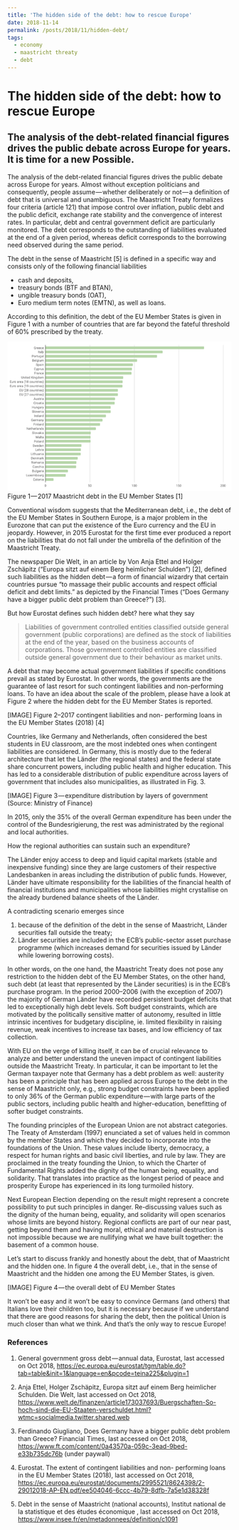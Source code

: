 ```yaml
---
title: 'The hidden side of the debt: how to rescue Europe'
date: 2018-11-14
permalink: /posts/2018/11/hidden-debt/
tags:
  - economy
  - maastricht threaty
  - debt
---
```


# The hidden side of the debt: how to rescue Europe
## The analysis of the debt-related financial figures drives the public debate across Europe for years. It is time for a new Possible.

The analysis of the debt-related financial figures drives the public debate across Europe for years. Almost without exception politicians and consequently, people assume — whether deliberately or not — a definition of debt that is universal and unambiguous. The Maastricht Treaty formalizes four criteria (article 121) that impose control over inflation, public debt and the public deficit, exchange rate stability and the convergence of interest rates. In particular, debt and central government deficit are particularly monitored. The debt corresponds to the outstanding of liabilities evaluated at the end of a given period, whereas deficit corresponds to the borrowing need observed during the same period.

The debt in the sense of Maastricht [5] is defined in a specific way and consists only of the following  financial liabilities
* cash and deposits,
* treasury bonds (BTF and BTAN),
* ungible treasury bonds (OAT),
* Euro medium term notes (EMTN), as well as loans.

According to this definition, the debt of the EU Member States is given in Figure 1 with a number of countries that are far beyond the fateful threshold of 60% prescribed by the treaty.

![2017 Maastricht debt in the EU Member States](images/posts/1.png "Figure 1 — 2017 Maastricht debt in the EU Member States [1]")
Figure 1 — 2017 Maastricht debt in the EU Member States [1]

Conventional wisdom suggests that the Mediterranean debt, i.e., the debt of the EU Member States in Southern Europe, is a major problem in the Eurozone that can put the existence of the Euro currency and the EU in jeopardy. However, in 2015 Eurostat for the first time ever produced a report on the liabilities that do not fall under the umbrella of the definition of the Maastricht Treaty.

The newspaper Die Welt, in an article by Von Anja Ettel and Holger Zschäpitz (“Europa sitzt auf einem Berg heimlicher Schulden”) [2], defined such liabilities as the hidden debt — a form of financial wizardry that certain countries pursue “to massage their public accounts and respect official deficit and debt limits.” as depicted by the Financial Times (“Does Germany have a bigger public debt problem than Greece?”) [3].

But how Eurostat defines such hidden debt? here what they say

> Liabilities of government controlled entities classified outside general
> government (public corporations) are defined as the stock of liabilities at
> the end of the year, based on the business accounts of corporations. Those
> government controlled entities are classified outside general government due
> to their behaviour as market units. 

A debt that may become actual government liabilities if specific conditions prevail as stated by Eurostat. In other words, the governments are the guarantee of last resort for such contingent liabilities and non-performing loans. To have an idea about the scale of the problem, please have a look at Figure 2 where the hidden debt for the EU Member States is reported.

[IMAGE]
Figure 2–2017 contingent liabilities and non- performing loans in the EU Member States (2018) [4]

Countries, like Germany and Netherlands, often considered the best students in EU classroom, are the most indebted ones when contingent liabilities are considered. In Germany, this is mostly due to the federal architecture that let the Länder (the regional states) and the federal state share concurrent powers, including public health and higher education. This has led to a considerable distribution of public expenditure across layers of government that includes also municipalities, as illustrated in Fig. 3.

[IMAGE]
Figure 3 — expenditure distribution by layers of government (Source: Ministry of Finance)

In 2015, only the 35% of the overall German expenditure has been under the control of the Bundesrigierung, the rest was administrated by the regional and local authorities.

How the regional authorities can sustain such an expenditure?

The Länder enjoy access to deep and liquid capital markets (stable and inexpensive funding) since they are large customers of their respective Landesbanken in areas including the distribution of public funds. However, Länder have ultimate responsibility for the liabilities of the financial health of financial institutions and municipalities whose liabilities might crystallise on the already burdened balance sheets of the Länder.

A contradicting scenario emerges since

1. because of the definition of the debt in the sense of Maastricht, Länder securities fall outside the treaty;
1. Länder securities are included in the ECB’s public-sector asset purchase programme (which increases demand for securities issued by Länder while lowering borrowing costs).

In other words, on the one hand, the Maastricht Treaty does not pose any restriction to the hidden debt of the EU Member States, on the other hand, such debt (at least that represented by the Länder securities) is in the ECB’s purchase program. In the period 2000–2006 (with the exception of 2007) the majority of German Länder have recorded persistent budget deficits that led to exceptionally high debt levels. Soft budget constraints, which are motivated by the politically sensitive matter of autonomy, resulted in little intrinsic incentives for budgetary discipline, ie. limited flexibility in raising revenue, weak incentives to increase tax bases, and low efficiency of tax collection.

With EU on the verge of killing itself, it can be of crucial relevance to analyze and better understand the uneven impact of contingent liabilities outside the Maastricht Treaty. In particular, it can be important to let the German taxpayer note that Germany has a debt problem as well: austerity has been a principle that has been applied across Europe to the debt in the sense of Maastricht only, e.g., strong budget constraints have been applied to only 36% of the German public expenditure — with large parts of the public sectors, including public health and higher-education, benefitting of softer budget constraints.

The founding principles of the European Union are not abstract categories. The Treaty of Amsterdam (1997) enunciated a set of values held in common by the member States and which they decided to incorporate into the foundations of the Union. These values include liberty, democracy, a respect for human rights and basic civil liberties, and rule by law. They are proclaimed in the treaty founding the Union, to which the Charter of Fundamental Rights added the dignity of the human being, equality, and solidarity. That translates into practice as the longest period of peace and prosperity Europe has experienced in its long turmoiled history.

Next European Election depending on the result might represent a concrete possibility to put such principles in danger. Re-discussing values such as the dignity of the human being, equality, and solidarity will open scenarios whose limits are beyond history. Regional conflicts are part of our near past, getting beyond them and having moral, ethical and material destruction is not impossible because we are nullifying what we have built together: the basement of a common house.

Let’s start to discuss frankly and honestly about the debt, that of Maastricht and the hidden one. In figure 4 the overall debt, i.e., that in the sense of Maastricht and the hidden one among the EU Member States, is given.

[IMAGE]
Figure 4 — the overall debt of EU Member States

It won’t be easy and it won’t be easy to convince Germans (and others) that Italians love their children too, but it is necessary because if we understand that there are good reasons for sharing the debt, then the political Union is much closer than what we think. And that’s the only way to rescue Europe!

### References

1. General government gross debt — annual data, Eurostat, last accessed on Oct 2018, https://ec.europa.eu/eurostat/tgm/table.do?tab=table&init=1&language=en&pcode=teina225&plugin=1

1.  Anja Ettel, Holger Zschäpitz, Europa sitzt auf einem Berg heimlicher Schulden. Die Welt, last accessed on Oct 2018, https://www.welt.de/finanzen/article173037693/Buergschaften-So-hoch-sind-die-EU-Staaten-verschuldet.html?wtmc=socialmedia.twitter.shared.web

1.  Ferdinando Giugliano, Does Germany have a bigger public debt problem than Greece? Financial Times, last accessed on Oct 2018, https://www.ft.com/content/0a43570a-059c-3ead-9bed-e33b735dc76b (under paywall)

1. Eurostat. The extent of contingent liabilities and non- performing loans in the EU Member States (2018), last accessed on Oct 2018, https://ec.europa.eu/eurostat/documents/2995521/8624398/2-29012018-AP-EN.pdf/ee504046-6ccc-4b79-8dfb-7a5e1d38328f

1. Debt in the sense of Maastricht (national accounts), Institut national de la statistique et des études économique , last accessed on Oct 2018, https://www.insee.fr/en/metadonnees/definition/c1091
